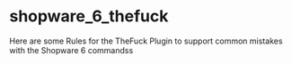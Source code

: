 # shopware_6_thefuck
Here are some Rules for the TheFuck Plugin to support common mistakes with the Shopware 6 commandss
